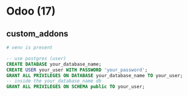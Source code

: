 
#  Odoo (17) 
## custom_addons

```python
# venv is present
```

```sql
-- use postgres (user)
CREATE DATABASE your_database_name;
CREATE USER your_user WITH PASSWORD 'your_password';
GRANT ALL PRIVILEGES ON DATABASE your_database_name TO your_user;
-- inside the your_database_name db
GRANT ALL PRIVILEGES ON SCHEMA public TO your_user;
```


